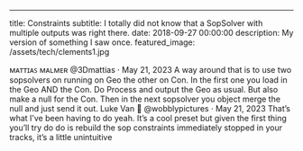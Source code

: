 ---
title: Constraints
subtitle: I totally did not know that a SopSolver with multiple outputs was right there.
date: 2018-09-27 00:00:00
description: My version of something I saw once.
featured_image: /assets/tech/clements1.jpg



ᴍᴀᴛᴛɪᴀꜱ ᴍᴀʟᴍᴇʀ
@3Dmattias
·
May 21, 2023
A way around that is to use two sopsolvers on running on Geo the other on Con. In the first one you load in the Geo AND the Con. Do Process and output the Geo as usual. But also make a null for the Con. Then in the next sopsolver you object merge the null and just send it out.
Luke Van 🥴
@wobblypictures
·
May 21, 2023
That’s what I’ve been having to do yeah. It’s a cool preset but given the first thing you’ll try do do is rebuild the sop constraints immediately stopped in your tracks, it’s a little unintuitive